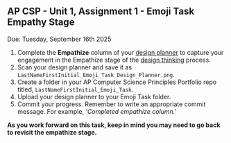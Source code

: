 ## AP CSP - Unit 1, Assignment 1 - Emoji Task Empathy Stage
Due: Tuesday, September 16th 2025

1. Complete the **Empathize** column of your [design planner](https://github.com/MrJSwotinsky/AP_Computer_Science_Principles_2025_2026/blob/main/Resources/Design%20Planner.pdf) to capture your engagement in the Empathize stage of the [design thinking](https://github.com/MrJSwotinsky/AP_Computer_Science_Principles_2025_2026/blob/main/Resources/Design%20Thinking.pdf) process.
2. Scan your design planner and save it as `LastNameFirstInitial_Emoji_Task_Design_Planner.png`.
3. Create a folder in your AP Computer Science Principles Portfolio repo titled, `LastNameFirstInitial_Emoji_Task`.
4. Upload your design planner to your Emoji Task folder.
5. Commit your progress.  Remember to write an appropriate commit message.  For example, *'Completed empathize column.'*

**As you work forward on this task, keep in mind you may need to go back to revisit the empathize stage.**
